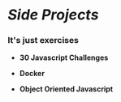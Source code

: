# *Side Projects*

### It's just exercises

* **30 Javascript Challenges**

* **Docker**

* **Object Oriented Javascript** 
